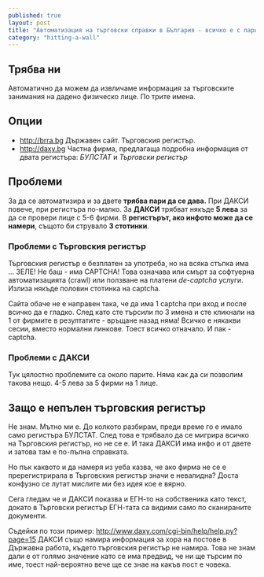 ```yaml
---
published: true
layout: post
title: "Автоматизация на търговски справки в България - всичко е с пари"
category: "hitting-a-wall"
---
```


## Трябва ни
Автоматично да можем да извличаме информация за търговските занимания на дадено физическо лице. По трите имена.

## Опции
- <http://brra.bg> Държавен сайт. Търговския регистър.
- <http://daxy.bg> Частна фирма, предлагаща подробна информация от двата регистъра: _БУЛСТАТ_ и _Търговски регистър_

## Проблеми
За да се автоматизира и за двете **трябва пари да се дава.** При ДАКСИ повече, при регистъра по-малко. За **ДАКСИ** трябват някъде **5 лева** за да се провери лице с 5-6 фирми. В **регистърът, ако инфото може да се намери**, същото би струвало **3 стотинки**.

### Проблеми с Търговския регистър
Търговския регистър е безплатен за употреба, но на всяка стъпка има ... ЗЕЛЕ! Не баш - има CAPTCHA! Това означава или смърт за софтуерна автоматизацията (crawl) или ползване на платени _de-captcha_ услуги. Излиза някъде половин стотинка на captcha. 

Сайта обаче не е направен така, че да има 1 captcha при вход и после всичко да е гладко. След като сте търсили по 3 имена и сте кликнали на 1 от фирмите в резултатите - връщане назад няма! Всичко е някакви сесии, вместо нормални линкове. Тоест всичко отначало. И пак - captcha.

### Проблеми с ДАКСИ
Тук цялостно проблемите са около парите. Няма как да си позволим такова нещо. 4-5 лева за 5 фирми на 1 лице.

## Защо е непълен търговския регистър
Не знам. Мътно ми е. До колкото разбирам, преди време го е имало само регистъра БУЛСТАТ. След това е трябвало да се мигрира всичко на Търговския регистър, но не се е. И така ДАКСИ има инфо и от двете и затова там е по-пълна справката. 

Но пък каквото и да намеря из уеба казва, че ако фирма не се е пререгистрирала в Търговския регистър значи е невалидна? Доста конфузно се лутат мислите ми без идея кое е вярно. 

Сега гледам че и ДАКСИ показва и ЕГН-то на собственика като текст, докато в Търговски регистър ЕГН-тата са видими само по сканираните документи.

Съдейки по този пример: http://www.daxy.com/cgi-bin/help/help.py?page=15
ДАКСИ също намира информация за хора на постове в Държавна работа, където търговския регистър не намира. Това не знам дали е от голямо значение като се има предвид, че ни ще търсим по име, тоест най-вероятно вече ще се знае на какъв пост е човека.
